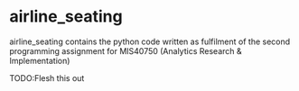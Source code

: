 # airline_seating
airline_seating contains the python code written as fulfilment of the second programming assignment for MIS40750 (Analytics Research &amp; Implementation)

TODO:Flesh this out
